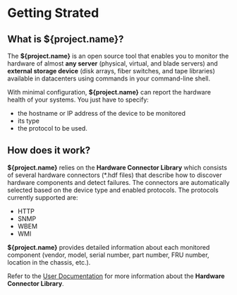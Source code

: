 # Getting Strated

## What is ${project.name}?

The **${project.name}** is an open source tool that enables you to monitor the hardware of almost **any server** (physical, virtual, and blade servers) and **external storage device** (disk arrays, fiber switches, and tape libraries) available in datacenters using commands in your command-line shell.

With minimal configuration, **${project.name}** can report the hardware health of your systems. You just have to specify:

* the hostname or IP address of the device to be monitored
* its type
* the protocol to be used.

## How does it work?

**${project.name}** relies on the **Hardware Connector Library** which consists of several hardware connectors (*.hdf files) that describe how to discover hardware components and detect failures. The connectors are automatically selected based on the device type and enabled protocols. The protocols currently supported are:  

* HTTP
* SNMP
* WBEM
* WMI

**${project.name}** provides detailed information about each monitored component (vendor, model, serial number, part number, FRU number, location in the chassis, etc.).

Refer to the [User Documentation](//www.sentrysoftware.com/library/hc/) for more information about the **Hardware Connector Library**.